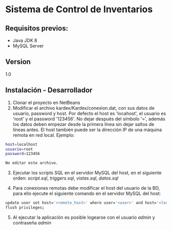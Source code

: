 # Sistema de Control de Inventarios

## Requisitos previos:
 - Java JDK 8
 - MySQL Server

## Version
1.0

## Instalación - Desarrollador
1. Clonar el proyecto en NetBeans
2. Modificar el archivo  kardex/Kardex/conexion.dat, con sus datos de usuario, password y host. Por defecto el host es 'locahost', el usuario es 'root' y el password '123456'. No dejar después del símbolo '=', además los datos deben empezar desde la primera línea sin dejar saltos de líneas antes. El host también puede ser la dirección IP de una máquina remota en red local. Ejemplo:
```sh
host=localhost
usuario=root
password=123456

No editar este archivo.
```
3. Ejecutar los scripts SQL en el servidor MySQL del host, en el siguiente orden: *script.sql*, *triggers.sql*, *vistas.sql*, *datos.sql*

4. Para conexiones remotas debe modificar el host del usuario de la BD, para ello ejecute el siguiente comando en el servidor MySQL del host:
```sh
update user set host='<remote_host>' where user='<user>' and host='<localhost>';
flush privileges;
```
5. Al ejecutar la aplicación es posible logearse con el usuario *admin* y contraseña *admin*
